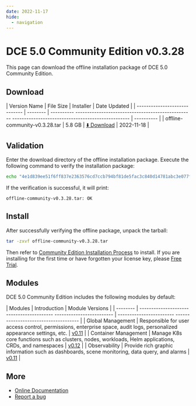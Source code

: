 ```yaml
---
date: 2022-11-17
hide:
  - navigation
---
```


# DCE 5.0 Community Edition v0.3.28

This page can download the offline installation package of DCE 5.0 Community Edition.

## Download

| Version Name | File Size | Installer | Date Updated |
| ----------------------------- | -------- | ---------- -------------------------------------------------- -------------------------------------------------- | ---------- |
| offline-community-v0.3.28.tar | 5.8 GB | [:arrow_down: Download](https://proxy-qiniu-download-public.daocloud.io/DaoCloud_Enterprise/dce5/offline-community-v0.3.28.tar ) | 2022-11-18 |

## Validation

Enter the download directory of the offline installation package. Execute the following command to verify the installation package:

```sh
echo "4e1d839ee51f6ff837e2363576cd7ccb794bf81de5fac3c840d14781abc3e077f9014466a3f21d29b83af12643e59e4fa310ecd08831266d2b361ba9e9b81933  offline-community-v0.3.28.tar" | sha512sum -c
```

If the verification is successful, it will print:

```none
offline-community-v0.3.28.tar: OK
```

## Install

After successfully verifying the offline package, unpack the tarball:

```sh
tar -zxvf offline-community-v0.3.28.tar
```

Then refer to [Community Edition Installation Process](../../install/intro.md#_2) to install.
If you are installing for the first time or have forgotten your license key, please [Free Trial](../../dce/license0.md).

## Modules

DCE 5.0 Community Edition includes the following modules by default:

| Modules | Introduction | Module Versions |
| -------- | ----------------------------------------- ------------------------- | ------------------------ ------------------------------------- |
| Global Management | Responsible for user access control, permissions, enterprise space, audit logs, personalized appearance settings, etc. | [v0.11](../../ghippo/01ProductBrief/release-notes.md#v011) |
| Container Management | Manage K8s core functions such as clusters, nodes, workloads, Helm applications, CRDs, and namespaces | [v0.12](../../kpanda/03ProductBrief/release-notes.md#v012) |
| Observability | Provide rich graphic information such as dashboards, scene monitoring, data query, and alarms | [v0.11](../../insight/03ProductBrief/releasenote.md#v011) |

## More

- [Online Documentation](../../dce/what-is-dce.md)
- [Report a bug](https://github.com/DaoCloud/DaoCloud-docs/issues)